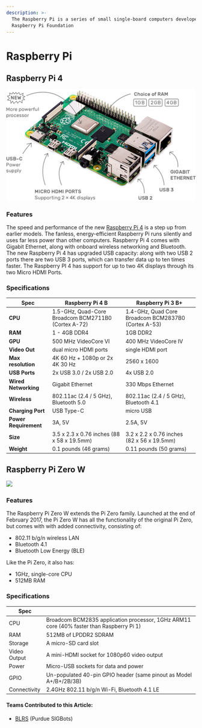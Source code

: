 ```yaml
---
description: >-
  The Raspberry Pi is a series of small single-board computers developed by the
  Raspberry Pi Foundation
---
```


# Raspberry Pi

## Raspberry Pi 4

![](../../../.gitbook/assets/pi4-labelled-2x-0894491e6de97a282dde5a5010cc8b61.webp)

### Features

The speed and performance of the new [Raspberry Pi 4](https://www.raspberrypi.org/products/raspberry-pi-4-model-b/) is a step up from earlier models. The fanless, energy-efficient Raspberry Pi runs silently and uses far less power than other computers. Raspberry Pi 4 comes with Gigabit Ethernet, along with onboard wireless networking and Bluetooth. The new Raspberry Pi 4 has upgraded USB capacity: along with two USB 2 ports there are two USB 3 ports, which can transfer data up to ten times faster. The Raspberry PI 4 has support for up to two 4K displays through its two Micro HDMI Ports.

### Specifications

| **Spec**              | **Raspberry Pi 4 B**                                | **Raspberry Pi 3 B+**                                |
| --------------------- | --------------------------------------------------- | ---------------------------------------------------- |
| **CPU**               | 1.5-GHz, Quad-Core Broadcom BCM2711B0 (Cortex A-72) | 1.4-GHz, Quad Core Broadcom BCM2837B0  (Cortex A-53) |
| **RAM**               | 1 - 4GB DDR4                                        | 1GB DDR2                                             |
| **GPU**               | 500 MHz VideoCore VI                                | 400 MHz VideoCore IV                                 |
| **Video Out**         | dual micro HDMI ports                               | single HDMI port                                     |
| **Max resolution**    | 4K 60 Hz + 1080p or 2x 4K 30 Hz                     | 2560 x 1600                                          |
| **USB Ports**         | 2x USB 3.0 / 2x USB 2.0                             | 4x USB 2.0                                           |
| **Wired Networking**  | Gigabit Ethernet                                    | 330 Mbps Ethernet                                    |
| **Wireless**          | 802.11ac (2.4 / 5 GHz), Bluetooth 5.0               | 802.11ac (2.4 / 5 GHz), Bluetooth 4.1                |
| **Charging Port**     | USB Type-C                                          | micro USB                                            |
| **Power Requirement** | 3A, 5V                                              | 2.5A, 5V                                             |
| **Size**              | 3.5 x 2.3 x 0.76 inches (88 x 58 x 19.5mm)          | 3.2 x 2.2 x 0.76 inches (82 x 56 x 19.5mm)           |
| **Weight**            | 0.1 pounds (46 grams)                               | 0.11 pounds (50 grams)                               |

## Raspberry Pi Zero W

![](<../../../.gitbook/assets/72a529ca180136e5ab43dcf1547253238e273b8b\_pi-zero-w-tilt-1-1620x1080 (1) (1).webp>)

### Features

The Raspberry Pi Zero W extends the Pi Zero family. Launched at the end of February 2017, the Pi Zero W has all the functionality of the original Pi Zero, but comes with with added connectivity, consisting of:

* 802.11 b/g/n wireless LAN
* Bluetooth 4.1
* Bluetooth Low Energy (BLE)

Like the Pi Zero, it also has:

* 1GHz, single-core CPU
* 512MB RAM

### **Specifications**

| Spec         |                                                                                          |
| ------------ | ---------------------------------------------------------------------------------------- |
| CPU          | Broadcom BCM2835 application processor, 1GHz ARM11 core (40% faster than Raspberry Pi 1) |
| RAM          | 512MB of LPDDR2 SDRAM                                                                    |
| Storage      | A micro-SD card slot                                                                     |
| Video Output | A mini-HDMI socket for 1080p60 video output                                              |
| Power        | Micro-USB sockets for data and power                                                     |
| GPIO         | Un-populated 40-pin GPIO header (same pinout as Model A+/B+/2B/3B)                       |
| Connectivity | 2.4GHz 802.11 b/g/n Wi-Fi, Bluetooth 4.1 LE                                              |

#### Teams Contributed to this Article:

* [BLRS](https://purduesigbots.com) (Purdue SIGBots)
